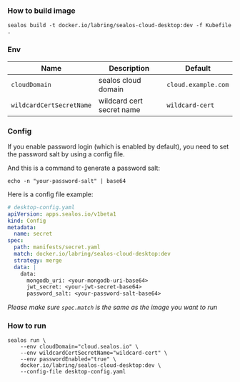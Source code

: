 ### How to build image

```shell
sealos build -t docker.io/labring/sealos-cloud-desktop:dev -f Kubefile .
```

### Env

| Name                       | Description                 | Default                                |
|----------------------------|-----------------------------|----------------------------------------|
| `cloudDomain`              | sealos cloud domain         | `cloud.example.com`                    |
| `wildcardCertSecretName`   | wildcard cert secret name   | `wildcard-cert`                        |

### Config

If you enable password login (which is enabled by default), you need to set the password salt by using a config file.

And this is a command to generate a password salt:
```shell
echo -n "your-password-salt" | base64
```


Here is a config file example:
```yaml
# desktop-config.yaml
apiVersion: apps.sealos.io/v1beta1
kind: Config
metadata:
  name: secret
spec:
  path: manifests/secret.yaml
  match: docker.io/labring/sealos-cloud-desktop:dev
  strategy: merge
  data: |
    data:
      mongodb_uri: <your-mongodb-uri-base64>
      jwt_secret: <your-jwt-secret-base64>
      password_salt: <your-password-salt-base64>
```

*Please make sure `spec.match` is the same as the image you want to run*

### How to run

```shell
sealos run \
    --env cloudDomain="cloud.sealos.io" \
    --env wildcardCertSecretName="wildcard-cert" \
    --env passwordEnabled="true" \
    docker.io/labring/sealos-cloud-desktop:dev \
    --config-file desktop-config.yaml 
```
